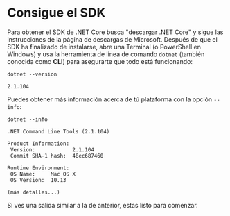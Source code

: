 # Consigue el SDK

Para obtener el SDK de .NET Core busca "descargar .NET Core" y sigue las instrucciones de la página de descargas de Microsoft. Después de que el SDK ha finalizado de instalarse, abre una Terminal (o PowerShell en Windows) y usa la herramienta de linea de comando `dotnet` (también conocida como **CLI**) para asegurarte que todo está funcionando:

```text
dotnet --version

2.1.104
```

Puedes obtener más información acerca de tú plataforma con la opción `--info`:

```text
dotnet --info

.NET Command Line Tools (2.1.104)

Product Information:
 Version:            2.1.104
 Commit SHA-1 hash:  48ec687460

Runtime Environment:
 OS Name:     Mac OS X
 OS Version:  10.13

(más detalles...)
```

Si ves una salida similar a la de anterior, estas listo para comenzar.